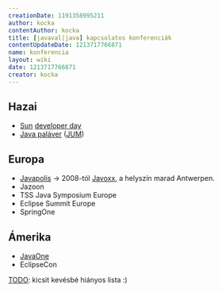 ```yaml
---
creationDate: 1191358995211 
author: kocka 
contentAuthor: kocka 
title: [javaval|java] kapcsolatos konferenciák 
contentUpdateDate: 1213717766871 
name: konferencia 
layout: wiki 
date: 1213717766871 
creator: kocka 
---
```

## Hazai

*   [Sun](Sun.html) [developer day](sun%20developer%20day.html)
*   [Java paláver](http://www.jum.hu) ([JUM](Missing.html))

## Europa


*   [Javapolis](http://www.javapolis.com) -> 2008-tól [Javoxx](http://www.javoxx.com), a helyszín marad Antwerpen.
*   Jazoon
*   TSS Java Symposium Europe
*   Eclipse Summit Europe
*   SpringOne

## Ámerika

*   [JavaOne](JavaOne.html)
*   EclipseCon



[TODO](TODO.html): kicsit kevésbé hiányos lista :)
